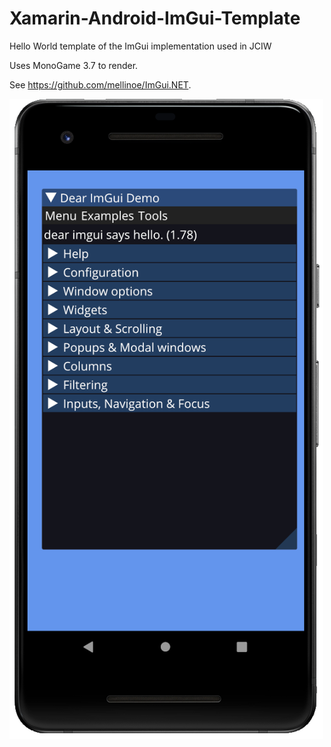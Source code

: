 # Xamarin-Android-ImGui-Template
Hello World template of the ImGui implementation used in JCIW

Uses MonoGame 3.7 to render.

See https://github.com/mellinoe/ImGui.NET.

![Preview5](./Media/phone.png)
